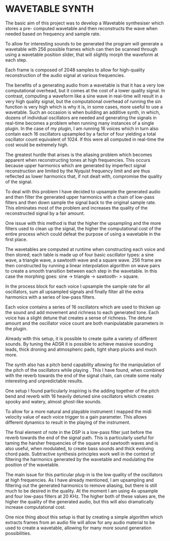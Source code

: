 # WAVETABLE SYNTH


<p>
    The basic aim of this project was to develop a Wavetable synthesiser which stores a pre- computed wavetable and then reconstructs the wave when needed based on frequency and sample rate.
</p>

<p>
To allow for interesting sounds to be generated the program will generate a wavetable with 256 possible frames which can then be scanned through using a wavetable position slider, that will slightly morph the waveform at each step.
</p>

<p>
Each frame is composed of 2048 samples to allow for high-quality reconstruction of the audio signal at various frequencies.
</p>

<p>
The benefits of a generating audio from a wavetable is that it has a very low computational overhead, but it comes at the cost of a lower quality signal. In contrast, computing a waveform like a sine wave in real-time will result in a very high quality signal, but the computational overhead of running the sin function is very high which is why it is, in some cases, more useful to use a wavetable. Such an occasion is when building an additive synth, in which, dozens of individual oscillators are needed and generating the signals in real-time becomes a problem when running many instances of a single plugin. In the case of my plugin, I am running 16 voices which in turn also contain each 16 oscillators upsampled by a factor of four yielding a total oscillator count equivalent of 1024. If this were all computed in real-time the cost would be extremely high.
</p>

<p>
The greatest hurdle that arises is the aliasing problem which becomes apparent when reconstructing tones at high frequencies. This occurs because upper harmonics which are generated by imperfect signal reconstruction are limited by the Nyquist frequency limit and are thus reflected as lower harmonics that, if not dealt with, compromise the quality of the signal.
</p>

<p>
To deal with this problem I have decided to upsample the generated audio and then filter the generated upper harmonics with a chain of low-pass filters and then down sample the signal back to the original sample rate. This eliminates most of the problem and increases the quality of the reconstructed signal by a fair amount.
</p>

<p>
One issue with this method is that the higher the upsampling and the more filters used to clean up the signal, the higher the computational cost of the entire process which could defeat the purpose of using a wavetable in the first place.
</p>

<p>
The wavetables are computed at runtime when constructing each voice and then stored; each table is made up of four basic oscillator types: a sine wave, a triangle wave, a sawtooth wave and a square wave. 256 frame are then constructed by running a linear interpolation algorithm on wave pairs to create a smooth transition between each step in the wavetable. In this case the morphing goes: sine -> triangle -> sawtooth- > square.
</p>

<p>
In the process block for each voice I upsample the sample rate for all oscillators, sum all upsampled signals and finally filter all the extra harmonics with a series of low-pass filters.
</p>

<p>
Each voice contains a series of 16 oscillators which are used to thicken up the sound and add movement and richness to each generated tone. Each voice has a slight detune that creates a sense of richness. The detune amount and the oscillator voice count are both manipulatable parameters in the plugin.
</p>

<p>
Already with this setup, it is possible to create quite a variety of different sounds. By tuning the ADSR it is possible to achieve massive sounding leads, thick droning and atmospheric pads, tight sharp plucks and much more.
</p>

<p>
The synth also has a pitch bend capability allowing for the manipulation of the pitch of the oscillators while playing . This I have found, when combined with the reverb towards the end of the signal chain, can create some really interesting and unpredictable results.
</p>

<p>
One setup I found particularly inspiring is the adding together of the pitch bend and reverb with 16 heavily detuned sine oscillators which creates spooky and watery, almost ghost-like sounds.
</p>

<p>
To allow for a more natural and playable instrument I mapped the midi velocity value of each voice trigger to a gain parameter. This allows different dynamics to result in the playing of the instrument.
</p>

<p>
The final element of note in the DSP is a low-pass filter just before the reverb towards the end of the signal path. This is particularly useful for taming the harsher frequencies of the square and sawtooth waves and is also useful, when modulated, to create bass sounds and thick evolving chord pads. Subtractive synthesis principles work well in the context of filtering the harmonics generated by the wavetable and modulating the position of the wavetable.
</p>

<p>
The main issue for this particular plug-in is the low quality of the oscillators at high frequencies. As I have already mentioned, I am upsampling and filtering out the generated harmonics to remove aliasing, but there is still much to be desired in the quality. At the moment I am using 4x upsample and four low-pass filters at 20 KHz. The higher both of these values are, the higher the quality of the generated audio, but this will also dramatically increase computational cost.
</p>

<p>
One nice thing about this setup is that by creating a simple algorithm which extracts frames from an audio file will allow for any audio material to be used to create a wavetable, allowing for many more sound generation possibilities.
</p>

